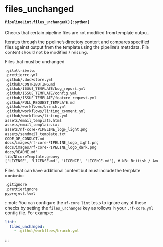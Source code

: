 # files_unchanged

#### `PipelineLint.files_unchanged(){:python}`

Checks that certain pipeline files are not modified from template output.

Iterates through the pipeline’s directory content and compares specified files
against output from the template using the pipeline’s metadata. File content
should not be modified / missing.

Files that must be unchanged:

```default
.gitattributes
.prettierrc.yml
.github/.dockstore.yml
.github/CONTRIBUTING.md
.github/ISSUE_TEMPLATE/bug_report.yml
.github/ISSUE_TEMPLATE/config.yml
.github/ISSUE_TEMPLATE/feature_request.yml
.github/PULL_REQUEST_TEMPLATE.md
.github/workflows/branch.yml
.github/workflows/linting_comment.yml
.github/workflows/linting.yml
assets/email_template.html
assets/email_template.txt
assets/nf-core-PIPELINE_logo_light.png
assets/sendmail_template.txt
CODE_OF_CONDUCT.md
docs/images/nf-core-PIPELINE_logo_light.png
docs/images/nf-core-PIPELINE_logo_dark.png
docs/README.md'
lib/NfcoreTemplate.groovy
['LICENSE', 'LICENSE.md', 'LICENCE', 'LICENCE.md'], # NB: British / American spelling
```

Files that can have additional content but must include the template contents:

```default
.gitignore
.prettierignore
pyproject.toml
```

:::note
You can configure the `nf-core lint` tests to ignore any of these checks by setting
the `files_unchanged` key as follows in your `.nf-core.yml` config file. For example:

```yaml
lint:
  files_unchanged:
    - .github/workflows/branch.yml
```

:::
